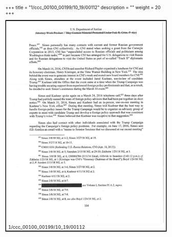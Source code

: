+++
title = "1/ccc_00100_00199/10_19/00112"
description = ""
weight = 20
+++

<table style="border:2px solid black;max-width:800px;max-height:800px;" 
><tr><td>
<img class="center-fit-jpg"
src="/jpg_/jpg_mueller_report_searchable_112.jpg">
1/ccc_00100_00199/10_19/00112
</img></td></tr></table>
